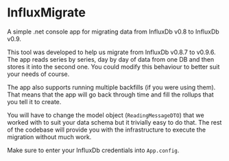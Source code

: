 # InfluxMigrate
A simple .net console app for migrating data from InfluxDb v0.8 to InfluxDb v0.9.

This tool was developed to help us migrate from InfluxDb v0.8.7 to v0.9.6. The app reads series by series, day by day of data from one DB and then stores it into the second one. You could modify this behaviour to better suit your needs of course.

The app also supports running multiple backfills (if you were using them). That means that the app will go back through time and fill the rollups that you tell it to create.

You will have to change the model object (`ReadingMessageDTO`) that we worked with to suit your data schema but it trivially easy to do that. The rest of the codebase will provide you with the infrastructure to execute the migration without much work.

Make sure to enter your InfluxDb credentials into `App.config`.